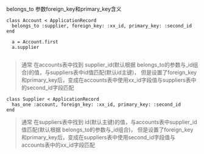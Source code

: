 belongs_to 参数foreign_key和primary_key含义



~~~
class Account < ApplicationRecord
  belongs_to :supplier, foreign_key: :xx_id, primary_key: :second_id
end

~~~

```
  a = Account.first
  a.supplier
  
```

> 通常 在accounts表中找到 supplier_id(默认根据 belongs_to的参数与_id组合)的值，与suppliers表中id值匹配(默认id主键)，
> 但是设置了foreign_key和primary_key后，变成在accounts表中使用xx_id字段值与suppliers表中的second_id字段匹配

```
class Supplier < ApplicationRecord
  has_one :account, foreign_key: :xx_id, primary_key: :second_id
end
```

> 通常 在suppliers表中找到 id(默认主键)的值，与accounts表中supplier_id值匹配(默认根据 belongs_to的参数与_id组合)，
> 但是设置了foreign_key和primary_key后，变成在suppliers表中使用second_id字段值与accounts表中的xx_id字段匹配
